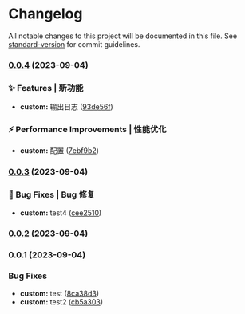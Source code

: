 # Changelog

All notable changes to this project will be documented in this file. See [standard-version](https://github.com/conventional-changelog/standard-version) for commit guidelines.

### [0.0.4](https://github.com/zhangyixuan96/ailemente/compare/v0.0.3...v0.0.4) (2023-09-04)


### ✨ Features | 新功能

* **custom:** 输出日志 ([93de56f](https://github.com/zhangyixuan96/ailemente/commit/93de56f24a9f6c25be0046360930a7a6465f000b))


### ⚡ Performance Improvements | 性能优化

* **custom:** 配置 ([7ebf9b2](https://github.com/zhangyixuan96/ailemente/commit/7ebf9b26deb775977e346279302da2c95e582efd))

### [0.0.3](https://github.com/zhangyixuan96/ailemente/compare/v0.0.2...v0.0.3) (2023-09-04)


### 🐛 Bug Fixes | Bug 修复

* **custom:** test4 ([cee2510](https://github.com/zhangyixuan96/ailemente/commit/cee2510fe7a6add931514c60f236943650c7d613))

### [0.0.2](https://github.com/zhangyixuan96/ailemente/compare/v0.0.1...v0.0.2) (2023-09-04)

### 0.0.1 (2023-09-04)


### Bug Fixes

* **custom:** test ([8ca38d3](https://github.com/zhangyixuan96/ailemente/commit/8ca38d354d8af96e5dc607e9a3f921728ef77470))
* **custom:** test2 ([cb5a303](https://github.com/zhangyixuan96/ailemente/commit/cb5a3037804996469df22bfee93da1135604483a))

